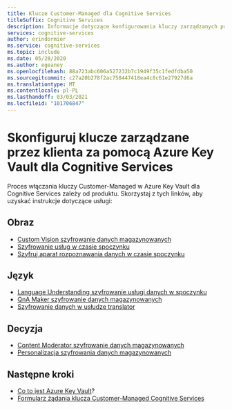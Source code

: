```yaml
---
title: Klucze Customer-Managed dla Cognitive Services
titleSuffix: Cognitive Services
description: Informacje dotyczące konfigurowania kluczy zarządzanych przez klienta przy użyciu Azure Portal w programie Azure Key Vault. Klucze zarządzane przez klienta umożliwiają tworzenie, obracanie, wyłączanie i odwoływanie kontroli dostępu.
services: cognitive-services
author: erindormier
ms.service: cognitive-services
ms.topic: include
ms.date: 05/28/2020
ms.author: egeaney
ms.openlocfilehash: 88a723abc606a527232b7c1949f35c1fedfdba50
ms.sourcegitcommit: c27a20b278f2ac758447418ea4c8c61e27927d6a
ms.translationtype: MT
ms.contentlocale: pl-PL
ms.lasthandoff: 03/03/2021
ms.locfileid: "101706847"
---
```

# <a name="configure-customer-managed-keys-with-azure-key-vault-for-cognitive-services"></a>Skonfiguruj klucze zarządzane przez klienta za pomocą Azure Key Vault dla Cognitive Services

Proces włączania kluczy Customer-Managed w Azure Key Vault dla Cognitive Services zależy od produktu. Skorzystaj z tych linków, aby uzyskać instrukcje dotyczące usługi:

## <a name="vision"></a>Obraz

* [Custom Vision szyfrowanie danych magazynowanych](../custom-vision-service/encrypt-data-at-rest.md)
* [Szyfrowanie usług w czasie spoczynku](../face/encrypt-data-at-rest.md)
* [Szyfruj aparat rozpoznawania danych w czasie spoczynku](../form-recognizer/encrypt-data-at-rest.md)

## <a name="language"></a>Język

* [Language Understanding szyfrowanie usługi danych w spoczynku](../LUIS/encrypt-data-at-rest.md)
* [QnA Maker szyfrowanie danych magazynowanych](../QnAMaker/encrypt-data-at-rest.md)
* [Szyfrowanie danych w usłudze translator](../translator/encrypt-data-at-rest.md)

## <a name="decision"></a>Decyzja

* [Content Moderator szyfrowanie danych magazynowanych](../Content-Moderator/encrypt-data-at-rest.md)
* [Personalizacja szyfrowania danych magazynowanych](../personalizer/encrypt-data-at-rest.md)

## <a name="next-steps"></a>Następne kroki

* [Co to jest Azure Key Vault](../../key-vault/general/overview.md)?
* [Formularz żądania klucza Customer-Managed Cognitive Services](https://aka.ms/cogsvc-cmk)